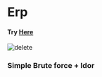 # Erp 
#### Try <a href=https://replit.com/@surya2601/erpscrap-1#main.py>Here</a>

![delete](https://user-images.githubusercontent.com/73161118/142777699-59b52363-fc85-4393-9b55-4fde26029399.png)


### Simple Brute force + Idor

